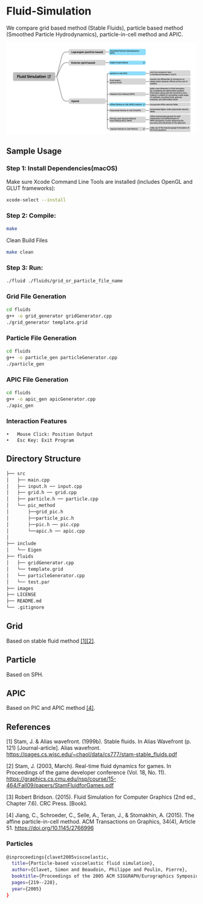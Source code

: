 # Fluid-Simulation
We compare grid based method (Stable Fluids), particle based method (Smoothed Particle Hydrodynamics), particle-in-cell method and APIC.

![fluid simualtion methods](/images/fluid_simulation_methods.png)

## Sample Usage

### Step 1: Install Dependencies(macOS)
Make sure Xcode Command Line Tools are installed (includes OpenGL and GLUT frameworks):

```bash
xcode-select --install
```
### Step 2: Compile:
```bash
make
```
Clean Build Files
```bash
make clean
```
### Step 3: Run:
```bash
./fluid ./fluids/grid_or_particle_file_name
```
### Grid File Generation
```bash
cd fluids
g++ -o grid_generator gridGenerator.cpp
./grid_generator template.grid
```
### Particle File Generation
```bash
cd fluids
g++ -o particle_gen particleGenerator.cpp
./particle_gen
```
### APIC File Generation
```bash
cd fluids
g++ -o apic_gen apicGenerator.cpp
./apic_gen
```
### Interaction Features
	•	Mouse Click: Position Output
	•	Esc Key: Exit Program
## Directory Structure
```bash
├── src
│   ├── main.cpp
│   ├── input.h ── input.cpp
│   ├── grid.h ── grid.cpp
│   ├── particle.h ── particle.cpp
│   └── pic_method
│       ├──grid_pic.h
│       ├──particle_pic.h
│       ├──pic.h ── pic.cpp  
│       └──apic.h ── apic.cpp 
│
├── include
│   └── Eigen
├── fluids
│   ├── gridGenerator.cpp
│   └── template.grid
│   └── particleGenerator.cpp
│   └── test.par
├── images
├── LICENSE
├── README.md
└── .gitignore
```

## Grid
Based on stable fluid method [[1]](#1)[[2]](#2).

## Particle
Based on SPH.

## APIC
Based on PIC and APIC method [[4]](#4).

## References
<a id="1">[1]</a> 
Stam, J. & Alias wavefront. (1999b). Stable fluids. In Alias Wavefront (p. 121) [Journal-article]. Alias wavefront. https://pages.cs.wisc.edu/~chaol/data/cs777/stam-stable_fluids.pdf

<a id="1">[2]</a> 
Stam, J. (2003, March). Real-time fluid dynamics for games. In Proceedings of the game developer conference (Vol. 18, No. 11). https://graphics.cs.cmu.edu/nsp/course/15-464/Fall09/papers/StamFluidforGames.pdf 

<a id="3">[3]</a> 
Robert Bridson. (2015). Fluid Simulation for Computer Graphics (2nd ed., Chapter 7.6). CRC Press. [Book]. 

<a id="4">[4]</a>
Jiang, C., Schroeder, C., Selle, A., Teran, J., & Stomakhin, A. (2015). The affine particle-in-cell method. ACM Transactions on Graphics, 34(4), Article 51. https://doi.org/10.1145/2766996


### Particles
```bash
@inproceedings{clavet2005viscoelastic,
  title={Particle-based viscoelastic fluid simulation},
  author={Clavet, Simon and Beaudoin, Philippe and Poulin, Pierre},
  booktitle={Proceedings of the 2005 ACM SIGGRAPH/Eurographics Symposium on Computer Animation},
  pages={219--228},
  year={2005}
}
```